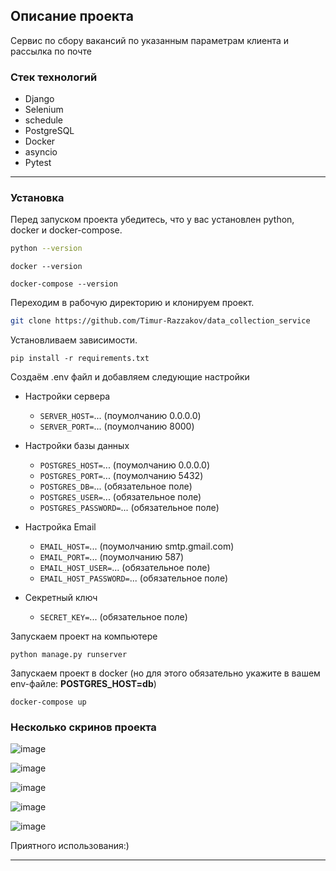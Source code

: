 
## Описание проекта
Сервис по сбору вакансий по указанным параметрам клиента и рассылка по почте

### Стек технологий
- Django
- Selenium
- schedule
- PostgreSQL
- Docker
- asyncio
- Pytest
---

### Установка
Перед запуском проекта убедитесь, что у вас установлен python, docker и docker-compose.

```bash
python --version
```

```
docker --version
```

```
docker-compose --version
```

Переходим в рабочую директорию и клонируем проект.

```bash
git clone https://github.com/Timur-Razzakov/data_collection_service
```

Установливаем зависимости.

```
pip install -r requirements.txt
```

Создаём .env файл и добавляем следующие настройки

- Настройки сервера
  - `SERVER_HOST=`... (поумолчанию 0.0.0.0)
  - `SERVER_PORT=`... (поумолчанию 8000)
  
- Настройки базы данных 
  - `POSTGRES_HOST=`... (поумолчанию 0.0.0.0)
  - `POSTGRES_PORT=`... (поумолчанию 5432)
  - `POSTGRES_DB=`... (обязательное поле)
  - `POSTGRES_USER=`... (обязательное поле)
  - `POSTGRES_PASSWORD=`... (обязательное поле)
 
- Настройка Email 
  - `EMAIL_HOST=`... (поумолчанию smtp.gmail.com)
  - `EMAIL_PORT=`... (поумолчанию 587)
  - `EMAIL_HOST_USER=`... (обязательное поле)
  - `EMAIL_HOST_PASSWORD=`... (обязательное поле)
  
- Секретный ключ
  - `SECRET_KEY=`... (обязательное поле)


Запускаем проект на компьютере

```
python manage.py runserver
```

Запускаем проект в docker (но для этого обязательно укажите в вашем env-файле: **POSTGRES_HOST=db**)

```
docker-compose up
```


### Несколько скринов проекта

![image](https://user-images.githubusercontent.com/75569467/147512641-a24ddbb9-4d6b-40d1-a9cf-0db48d2f2805.png)


![image](https://user-images.githubusercontent.com/75569467/147512658-8fdb1ee3-e1be-497c-9890-05df8209678d.png)


![image](https://user-images.githubusercontent.com/75569467/147512683-58ada14d-8a84-4c04-bdf3-b30188268432.png)


![image](https://user-images.githubusercontent.com/75569467/147512741-74be2fb9-0f87-437e-8e4d-c3c94c2a0ddc.png)


![image](https://user-images.githubusercontent.com/75569467/147512692-907d4139-115d-4d7e-a259-b83350fb6d98.png)

Приятного использования:)

---
